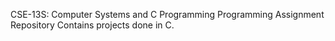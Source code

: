 CSE-13S: Computer Systems and C Programming Programming Assignment Repository
Contains projects done in C. 

